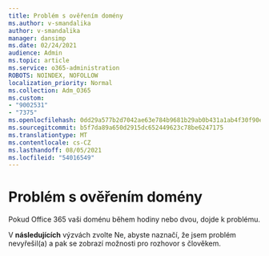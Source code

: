 ```yaml
---
title: Problém s ověřením domény
ms.author: v-smandalika
author: v-smandalika
manager: dansimp
ms.date: 02/24/2021
audience: Admin
ms.topic: article
ms.service: o365-administration
ROBOTS: NOINDEX, NOFOLLOW
localization_priority: Normal
ms.collection: Adm_O365
ms.custom:
- "9002531"
- "7375"
ms.openlocfilehash: 0dd29a577b2d7042ae63e784b9681b29ab0b431a1ab4f30f90e49aaa03c7c0ed
ms.sourcegitcommit: b5f7da89a650d2915dc652449623c78be6247175
ms.translationtype: MT
ms.contentlocale: cs-CZ
ms.lasthandoff: 08/05/2021
ms.locfileid: "54016549"
---
```

# <a name="problem-verifying-a-domain"></a>Problém s ověřením domény

Pokud Office 365 vaši doménu během hodiny nebo dvou, dojde k problému.

V **následujících** výzvách zvolte Ne, abyste naznačí, že jsem problém nevyřešil(a)  a pak se zobrazí možnosti pro rozhovor s člověkem.
